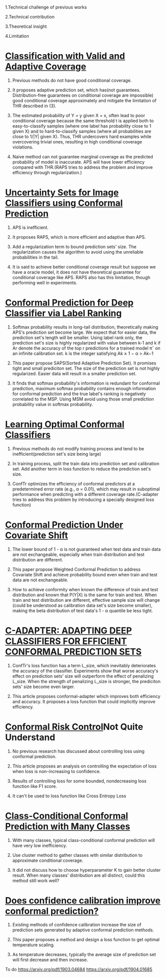 1.Technical challenge of previous works

2.Technical contribution 

3.Theoretical insight

4.Limitation


# [Classification with Valid and Adaptive Coverage](https://proceedings.neurips.cc/paper/2020/file/244edd7e85dc81602b7615cd705545f5-Paper.pdf)

1. Previous methods do not have good conditional coverage.

2. It proposes adaptive prediction set, which has(not guarantees. Distribution-free guarantees on conditional coverage are impossible) good conditional coverage approximately and mitigate the limitation of THR described in (3).

3. The estimated probability of Y = y given X = x, often lead to poor
conditional coverage because the same threshold t is applied both to easy-to-classify samples (where
one label has probability close to 1 given X) and to hard-to-classify samples (where all probabilities
are close to 1/|Y| given X).
Thus, THR undercovers hard examples while overcovering trivial ones, resulting in high conditional coverage violations.

4. Naive method can not guarantee marginal coverage as the predicted probability of model is inaccurate.
APS will have lower efficiency compared with THR.(RAPS tries to address the problem and improve efficiency through regularization.)

# [Uncertainty Sets for Image Classifiers using Conformal Prediction](https://arxiv.org/pdf/2009.14193)

1. APS is inefficient.

2. It proposes RAPS, which is more efficient and adaptive than APS.

3. Add a regularization term to bound prediction sets' size.
The regularization causes the algorithm to avoid using the unreliable probabilities in the tail.

4. It is said to achieve better conditional coverage result but suppose we have a oracle model, it does not have theoretical guarantee for conditional coverage like APS.
RAPS also has this limitation, though performing well in experiments.

# [Conformal Prediction for Deep Classifier via Label Ranking](https://arxiv.org/pdf/2310.06430)

1. Softmax probability results in long-tail distribution, theoretically making APS's prediction set become large.
We expect that for easier data, the prediction set's length will be smaller.
Using label rank only, the prediction set's size is highly regularized with value between k-1 and k if Ar denote the accuracy of the top r
predictions for a trained model πˆ on an infinite calibration set.
k is the integer satisfying Ak ≥ 1 − α > Ak−1 

2. This paper propose SAPS(Sorted Adaptive Prediction Set).
It promises tight and small prediciton set.
The size of the prediction set is not highly regularized.
Easier data will result in a smaller prediction set.

3. It finds that softmax probability's information is redundant for conformal prediction, maximum softmax probability contains enough information for conformal prediction and the true label's ranking is negatively correlated to the MSP.
Using MSM avoid using those small prediction probability value in softmax probability.

# [Learning Optimal Conformal Classifiers](https://arxiv.org/pdf/2110.09192)

1. Previous methods do not modify training process and tend to be inefficient(prediction set's size being large)

2. In training process, split the train data into prediction set and calibration set.  Add another term in loss function to reduce the prediction set's size.

4. ConfTr optimizes the efficiency of conformal predictors at a predetermined
error rate (e.g., α = 0.01), which may result in suboptimal performance when predicting with a
different coverage rate.(C-adapter tries to address this problem by introducing a specially designed loss function)


# [Conformal Prediction Under Covariate Shift](https://arxiv.org/pdf/1904.06019)

1. The lower bound of 1 - α is not guaranteed when test data and train data are not exchangeable, especially when train distribution and test distribution are different.

2. This paper propose Weighted Conformal Prediction to address Covariate Shift and achieve probability bound even when train and test data are not exchangeable.

3. How to achieve conformity when known the difference of train and test distribution and known that P(Y|X) is the same for train and test.
When train and test distribution are different, effective sample size will change (could be understood as calibration data set's size become smaller), making the beta distribution of test data's 1 - α quantile be less tight.

# [C-ADAPTER: ADAPTING DEEP CLASSIFIERS FOR EFFICIENT CONFORMAL PREDICTION SETS](https://arxiv.org/pdf/2410.09408)

1. ConfTr's loss function has a term L_size, which inevitably deteriorates the accuracy of the classifier.
Experiments show that worse accuracy's effect on prediction sets' size will outperform the effect of penalizing L_size.
When the strength of penalizing L_size is stronger, the prediciton sets' size become even larger.

2. This article proposes conformal-adapter which improves both efficiency and accuracy. It proposes a loss function that could implicitly improve efficiency.

# [Conformal Risk Control](https://arxiv.org/pdf/2208.02814)Not Quite Understand

1. No previous research has discussed about controlling loss using conformal prediction.

2. This article proposes an analysis on controlling the expectation of loss when loss is non-increasing to confidence.

3. Results of controlling loss for some bounded, nondecreasing loss function like F1 score.

4. It can't be used to loss function like Cross Entropy Loss

# [Class-Conditional Conformal Prediction with Many Classes](https://arxiv.org/pdf/2306.09335)

1. With many classes, typical class-conditional conformal prediction will have very low inefficiency.

2. Use cluster method to gather classes with similar distribution to approximate conditional coverage.

4. It did not discuss how to choose hyperparameter K to gain better cluster result.
When many classes' distribution are all distinct, could this method still work well?

# [Does confidence calibration improve conformal prediction?](https://arxiv.org/pdf/2402.04344)

1. Existing methods of confidence calibration increase the size of prediction sets generated by adaptive conformal prediction methods.

2. This paper proposes a method and design a loss function to get optimal temperature scaling.

3. As temperature decreases, typically the average size of prediction set will first decrease and then increase.



To do
https://arxiv.org/pdf/1903.04684
https://arxiv.org/pdf/1904.01685
